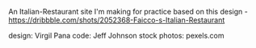 An Italian-Restaurant site I'm making for practice based on this design -
https://dribbble.com/shots/2052368-Faicco-s-Italian-Restaurant

design: Virgil Pana
code: Jeff Johnson
stock photos: pexels.com